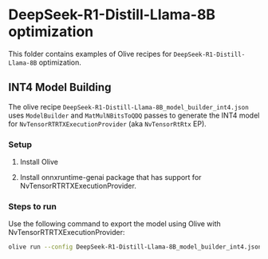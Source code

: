 # DeepSeek-R1-Distill-Llama-8B optimization

This folder contains examples of Olive recipes for `DeepSeek-R1-Distill-Llama-8B` optimization.

## INT4 Model Building

The olive recipe `DeepSeek-R1-Distill-Llama-8B_model_builder_int4.json` uses `ModelBuilder` and `MatMulNBitsToQDQ` passes to generate the INT4 model for `NvTensorRTRTXExecutionProvider` (aka `NvTensorRtRtx` EP).

### Setup

1. Install Olive 

2. Install onnxruntime-genai package that has support for NvTensorRTRTXExecutionProvider.

### Steps to run

Use the following command to export the model using Olive with NvTensorRTRTXExecutionProvider:

```bash
olive run --config DeepSeek-R1-Distill-Llama-8B_model_builder_int4.json
```
